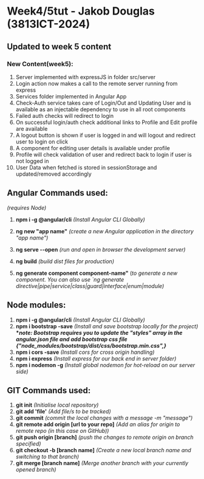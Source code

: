 # Week4/5tut - Jakob Douglas (3813ICT-2024)

## Updated to week 5 content

### New Content(week5):

1. Server implemented with expressJS in folder src/server
2. Login action now makes a call to the remote server running from express
3. Services folder implemented in Angular App
4. Check-Auth service takes care of Login/Out and Updating User and is available as an injectable dependency to use in all root components
5. Failed auth checks will redirect to login
6. On successful login/auth check additional links to Profile and Edit profile are available
7. A logout button is shown if user is logged in and will logout and redirect user to login on click
8. A component for editing user details is available under profile
9. Profile will check validation of user and redirect back to login if user is not logged in
10. User Data when fetched is stored in sessionStorage and updated/removed accordingly

## Angular Commands used:

_(requires Node)_

1. **npm i -g @angular/cli** _(Install Angular CLI Globally)_
2. **ng new "app name"** _(create a new Angular application in the directory "app name")_
3. **ng serve --open** _(run and open in browser the development server)_
4. **ng build** _(build dist files for production)_

5. **ng generate component component-name"** (_to generate a new component. You can also use `ng generate directive|pipe|service|class|guard|interface|enum|module)_

## Node modules:

1. **npm i -g @angular/cli** _(Install Angular CLI Globally)_
2. **npm i bootstrap -save** _(Install and save bootstrap locally for the project)_
   **\*_note: Bootstrap requires you to update the "styles" array in the angular.json file and add bootstrap css file {"node_modules/bootstrap/dist/css/bootstrap.min.css",}_**
3. **npm i cors -save** _(Install cors for cross origin handling)_
4. **npm i express** _(Install express for our back end in server folder)_
5. **npm i nodemon -g** _(Install global nodemon for hot-reload on our server side)_

## GIT Commands used:

1. **git init** _(Initialise local repository)_
2. **git add 'file'** _(Add file/s to be tracked)_
3. **git commit** _(commit the local changes with a message -m "message")_
4. **git remote add origin [url
   to your repo]** _(Add an alias for origin to remote repo (in this case on GitHub))_
5. **git push origin [branch]** _(push the changes to remote origin on branch specified)_
6. **git checkout -b [branch name]** _(Create a new local branch name and switching to that branch)_
7. **git merge [branch name]** _(Merge another branch with your currently opened branch)_
